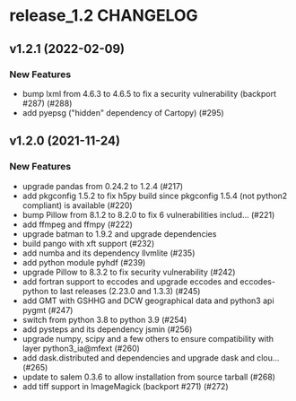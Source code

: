 # release_1.2 CHANGELOG

## v1.2.1 (2022-02-09)

### New Features

- bump lxml from 4.6.3 to 4.6.5 to fix a security vulnerability (backport #287) (#288)
- add pyepsg ("hidden" dependency of Cartopy) (#295)

## v1.2.0 (2021-11-24)

### New Features

- upgrade pandas from 0.24.2 to 1.2.4 (#217)
- add pkgconfig 1.5.2 to fix h5py build since pkgconfig 1.5.4 (not python2 compliant) is available (#220)
- bump Pillow from 8.1.2 to 8.2.0 to fix 6 vulnerabilities includ… (#221)
- add ffmpeg and ffmpy (#222)
- upgrade batman to 1.9.2 and upgrade dependencies
- build pango with xft support (#232)
- add numba and its dependency llvmlite  (#235)
- add python module pyhdf (#239)
- upgrade Pillow to 8.3.2 to fix security vulnerability (#242)
- add fortran support to eccodes and upgrade eccodes and eccodes-python to last releases (2.23.0 and 1.3.3) (#245)
- add GMT with GSHHG and DCW geographical data and python3 api pygmt (#247)
- switch from python 3.8 to python 3.9 (#254)
- add pysteps and its dependency jsmin (#256)
- upgrade numpy, scipy and a few others to ensure compatibility with layer python3_ia@mfext (#260)
- add dask.distributed and dependencies and upgrade dask and clou… (#265)
- update to salem 0.3.6 to allow installation from source tarball (#268)
- add tiff support in ImageMagick (backport #271) (#272)


